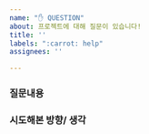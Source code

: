 ```yaml
---
name: "✋ QUESTION"
about: 프로젝트에 대해 질문이 있습니다!
title: ''
labels: ":carrot: help"
assignees: ''

---
```


### 질문내용

### 시도해본 방향/ 생각
